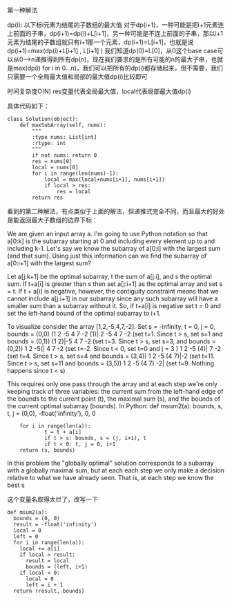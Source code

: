 第一种解法

dp(i): 以下标i元素为结尾的子数组的最大值
对于dp(i+1)，一种可能是把i+1元素连上前面的子串，dp(i+1)=dp(i)+L[i+1]，另一种可能是不连上前面的子串，那以i+1元素为结尾的子数组就只有i+1那一个元素，dp(i+1)=L[i+1]，也就是说dp(i+1)=max(dp(i)+L[i+1] , L[i+1] )
我们知道dp(0)=L[0]，从0这个base case可以从0-->n递推得到所有dp(n)，现在我们要求的是所有可能的n的最大子串，也就是max(dp(i) for i in 0...n)，我们可以把所有的dp(i)都存储起来，但不需要，我们只需要一个全局最大值和局部的最大值dp(i)比较即可

时间复杂度O(N)
res变量代表全局最大值，local代表局部最大值dp(i)

具体代码如下：
```
class Solution(object):
    def maxSubArray(self, nums):
        """
        :type nums: List[int]
        :rtype: int
        """
        if not nums: return 0
        res = nums[0]
        local = nums[0]
        for i in range(len(nums)-1):
            local = max(local+nums[i+1], nums[i+1])
            if local > res:
                res = local
        return res
```

看到的第二种解法，有点类似于上面的解法，但递推式完全不同，而且最大的好处是能返回最大子数组的边界下标：

We are given an input array a. I'm going to use Python notation so that a[0:k] is the subarray starting at 0 and including every element up to and including k-1. Let's say we know the subarray of a[0:i] with the largest sum (and that sum). Using just this information can we find the subarray of a[0:i+1] with the largest sum?


Let a[j:k+1] be the optimal subarray, t the sum of a[j:i], and s the optimal sum.
If t+a[i] is greater than s then set a[j:i+1] as the optimal array and set s = t.
If t + a[i] is negative, however, the contiguity constraint means that we cannot include a[j:i+1] in our subarray since any such subarray will have a smaller sum than a subarray without it. So, if t+a[i] is negative set t = 0 and set the left-hand bound of the optimal subarray to i+1.

To visualize consider the array [1,2,-5,4,7,-2].
Set s = -infinity, t = 0, j = 0, bounds = (0,0)
(1   2  -5   4   7  -2
(1)| 2  -5   4   7  -2  (set t=1.  Since t > s, set s=1 and bounds = (0,1))
(1   2)|-5   4   7  -2  (set t=3.  Since t > s, set s=3, and bounds = (0,2))
 1   2  -5(| 4   7  -2  (set t=-2. Since t < 0, set t=0 and j = 3 )
 1   2  -5  (4)| 7  -2  (set t=4.  Since t > s, set s=4 and bounds = (3,4))
 1   2  -5  (4   7)|-2  (set t=11. Since t > s, set s=11 and bounds = (3,5))
 1   2  -5  (4   7) -2| (set t=9.  Nothing happens since t < s)

This requires only one pass through the array and at each step we're only keeping track of three variables: the current sum from the left-hand edge of the bounds to the current point (t), the maximal sum (s), and the bounds of the current optimal subarray (bounds). In Python:
def msum2(a):
        bounds, s, t, j = (0,0), -float('infinity'), 0, 0

        for i in range(len(a)):
                t = t + a[i]
                if t > s: bounds, s = (j, i+1), t
                if t < 0: t, j = 0, i+1
        return (s, bounds)
In this problem the "globally optimal" solution corresponds to a subarray with a globally maximal sum, but at each each step we only make a decision relative to what we have already seen. That is, at each step we know the best s

这个变量名取得太烂了，改写一下
```
def msum2(a):
  bounds = (0, 0)
  result = -float('infinity')
  local = 0
  left = 0
  for i in range(len(a)):
    local += a[i]
    if local > result:
      result = local
      bounds = (left, i+1)
    if local < 0:
      local = 0
      left = i + 1
  return (result, bounds)
```
